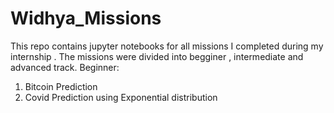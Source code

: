 # Widhya_Missions
This repo contains jupyter notebooks for all missions I completed during my internship .
The missions were divided into begginer , intermediate and advanced track.
Beginner: 
1. Bitcoin Prediction
2. Covid Prediction using Exponential distribution
